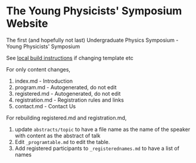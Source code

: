 # The Young Physicists' Symposium Website

The first (and hopefully not last) Undergraduate Physics Symposium - Young Physicists' Symposium

See [local build instructions](lbi.md) if changing template etc

For only content changes,

1. index.md - Introduction
2. program.md - Autogenerated, do not edit
3. registered.md - Autogenerated, do not edit
4. registration.md - Registration rules and links
5. contact.md - Contact Us

For rebuilding registered.md and registration.md, 
1. update `abstracts/topic` to have a file name as the name of the speaker with content as the abstract of talk
2. Edit `_programtable.md` to edit the table. 
3. Add registered participants to `_registerednames.md` to have a list of names
